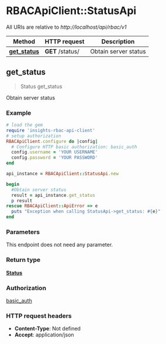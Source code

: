 # RBACApiClient::StatusApi

All URIs are relative to *http://localhost/api/rbac/v1*

Method | HTTP request | Description
------------- | ------------- | -------------
[**get_status**](StatusApi.md#get_status) | **GET** /status/ | Obtain server status



## get_status

> Status get_status

Obtain server status

### Example

```ruby
# load the gem
require 'insights-rbac-api-client'
# setup authorization
RBACApiClient.configure do |config|
  # Configure HTTP basic authorization: basic_auth
  config.username = 'YOUR USERNAME'
  config.password = 'YOUR PASSWORD'
end

api_instance = RBACApiClient::StatusApi.new

begin
  #Obtain server status
  result = api_instance.get_status
  p result
rescue RBACApiClient::ApiError => e
  puts "Exception when calling StatusApi->get_status: #{e}"
end
```

### Parameters

This endpoint does not need any parameter.

### Return type

[**Status**](Status.md)

### Authorization

[basic_auth](../README.md#basic_auth)

### HTTP request headers

- **Content-Type**: Not defined
- **Accept**: application/json

